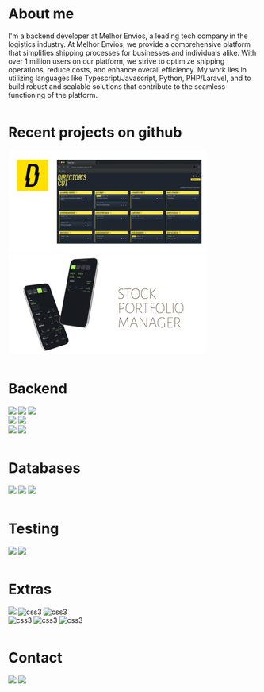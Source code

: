 <h1 align="left"> About me </h1>
<p>I'm a backend developer at Melhor Envios, a leading tech company in the logistics industry. At Melhor Envios, we provide a comprehensive platform that simplifies shipping processes for businesses and individuals alike. With over 1 million users on our platform, we strive to optimize shipping operations, reduce costs, and enhance overall efficiency. My work lies in utilizing languages like Typescript/Javascript, Python, PHP/Laravel, and  to build robust and scalable solutions that contribute to the seamless functioning of the platform.</p>

<h1 align="left" style="margin-top:50px"> Recent projects on github </h1>
<section align="left" style="margin-bottom:50px">

<a href="https://directorscut.robertoseba.com/about" target="_blank" rel="noopener noreferrer"><img src="./assets/directors.png" width="400px" alt="Directors Cut"></a><br />
<a href="https://github.com/bobse/stocks_portfolio" target="_blank" rel="noopener noreferrer"><img src="./assets/mock.png" width="400px"  alt="Stock Portfolio"></a>

</section>

<h1 align="left" style="margin-top:50px"> Backend </h1>
<section align="left" style="margin-bottom:50px">
  <img src="https://img.shields.io/badge/JavaScript-007ACC?style=for-the-badge&logo=javascript&logoColor=white" />
  <img src="https://img.shields.io/badge/TypeScript-007ACC?style=for-the-badge&logo=typescript&logoColor=white" />
  <img src="https://img.shields.io/badge/Nestjs-FF0000?style=for-the-badge&logo=NestJs&logoColor=white" />
  <br />
  <img src="https://img.shields.io/badge/Python-F7DF1E?style=for-the-badge&logo=python&logoColor=black" />
  <img src="https://img.shields.io/badge/Django-F7DF1E?style=for-the-badge&logo=django&logoColor=black" />
  <br />
  <img src="https://img.shields.io/badge/Node.js-43853D?style=for-the-badge&logo=node.js&logoColor=white" />
  <img src="https://img.shields.io/badge/Express-43853D?style=for-the-badge&logo=express&logoColor=white" />

</section>

<h1 align="left"> Databases </h1>
<section align="left"  style="margin-bottom:50px">
  <img src="https://img.shields.io/badge/MongoDB-4EA94B?style=for-the-badge&logo=mongodb&logoColor=white" />
  <img src="https://img.shields.io/badge/postgres-00000F?style=for-the-badge&logo=postgres&logoColor=white" />
  <img src="https://img.shields.io/badge/mysql-00000F?style=for-the-badge&logo=mysql&logoColor=white" />
</section>

<h1 align="left"> Testing </h1>
<section align="left" style="margin-bottom:50px">
  
  <img src="https://img.shields.io/badge/Jest-C21325?style=for-the-badge&logo=jest&logoColor=white" />
    <img src="https://img.shields.io/badge/Unittest-F7DF1E?style=for-the-badge&logo=python&logoColor=black" />
 
</section>

<h1 align="left"> Extras </h1>
<section align="left"  style="margin-bottom:50px">
  <img src="https://img.shields.io/badge/Docker-2CA5E0?style=for-the-badge&logo=docker&logoColor=white" />
   <img src="https://img.shields.io/badge/git-%23F05033.svg?style=for-the-badge&logo=git&logoColor=white" alt="css3" />
  <img src="https://img.shields.io/badge/github-%23121011.svg?style=for-the-badge&logo=github&logoColor=white" alt="css3" />
  <br />
  <img src="https://img.shields.io/badge/aws-orange.svg?style=for-the-badge&logo=aws&logoColor=red" alt="css3" />

  <img src="https://img.shields.io/badge/Google Cloud-blue.svg?style=for-the-badge&logo=google&logoColor=red" alt="css3" />
  <img src="https://img.shields.io/badge/Heroku-blueviolet.svg?style=for-the-badge&logo=heroku&logoColor=white" alt="css3" />

</section>

<h1 align="left"> Contact </h1>
<section align="left"> 
 	<a href="https://www.linkedin.com/in/robertoseba/" target="_blank"><img src="https://img.shields.io/badge/-LinkedIn-%230077B5?style=for-the-badge&logo=linkedin&logoColor=white" target="_blank"></a>  
  <a href="mailto:roberto@robertoseba.com" target="_blank" rel="noopener noreferrer"><img src="https://img.shields.io/badge/-Email-C21325?style=for-the-badge&logo=gmail&logoColor=white" target="_blank" rel="noopener noreferrer"></a>
</section>

<br>
